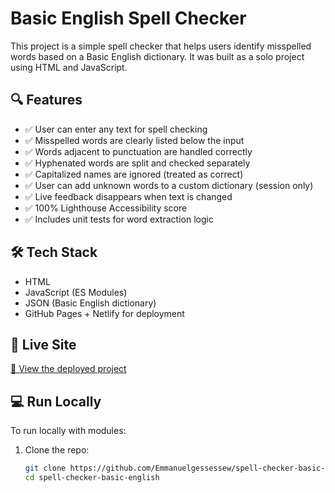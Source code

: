 # Basic English Spell Checker

This project is a simple spell checker that helps users identify misspelled words based on a Basic English dictionary. It was built as a solo project using HTML and JavaScript.

## 🔍 Features

- ✅ User can enter any text for spell checking
- ✅ Misspelled words are clearly listed below the input
- ✅ Words adjacent to punctuation are handled correctly
- ✅ Hyphenated words are split and checked separately
- ✅ Capitalized names are ignored (treated as correct)
- ✅ User can add unknown words to a custom dictionary (session only)
- ✅ Live feedback disappears when text is changed
- ✅ 100% Lighthouse Accessibility score
- ✅ Includes unit tests for word extraction logic

## 🛠 Tech Stack

- HTML
- JavaScript (ES Modules)
- JSON (Basic English dictionary)
- GitHub Pages + Netlify for deployment

## 🚀 Live Site

[🔗 View the deployed project](https://english-spell-checker.netlify.app)

## 💻 Run Locally

To run locally with modules:

1. Clone the repo:
   ```bash
   git clone https://github.com/Emmanuelgessessew/spell-checker-basic-english.git
   cd spell-checker-basic-english
